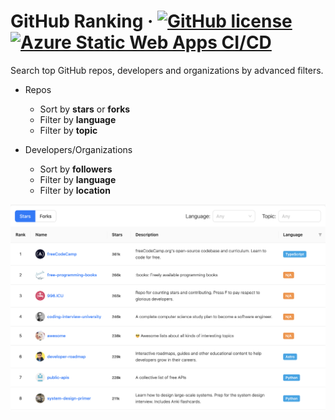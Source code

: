 # GitHub Ranking &middot; [![GitHub license](https://img.shields.io/badge/license-MIT-blue.svg)](https://github.com/facebook/react/blob/main/LICENSE) [![Azure Static Web Apps CI/CD](https://github.com/AttackOnMorty/github-ranking/actions/workflows/azure-static-web-apps-lively-tree-0d6119110.yml/badge.svg)](https://github.com/AttackOnMorty/github-ranking/actions/workflows/azure-static-web-apps-lively-tree-0d6119110.yml)

Search top GitHub repos, developers and organizations by advanced filters.

- Repos

  - Sort by **stars** or **forks**
  - Filter by **language**
  - Filter by **topic**

- Developers/Organizations
  - Sort by **followers**
  - Filter by **language**
  - Filter by **location**

![Repo ranking](./docs/repo.png)
